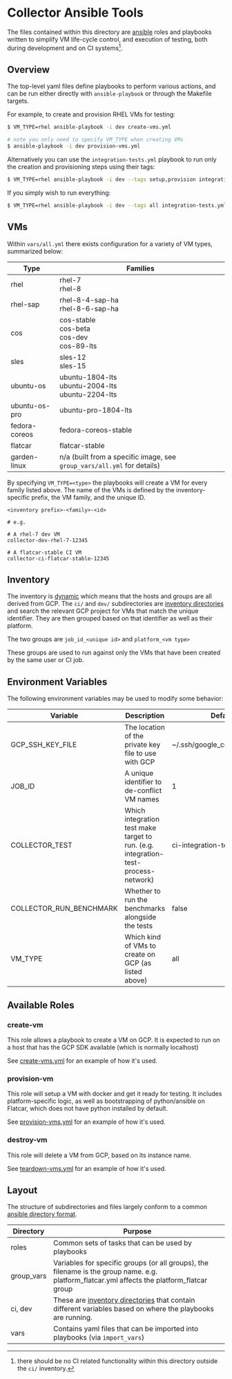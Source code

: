 # Collector Ansible Tools

The files contained within this directory are [ansible](https://www.ansible.com/resources/get-started)
roles and playbooks written to simplify VM life-cycle control, and execution of testing, both
during development and on CI systems[^1].

## Overview

The top-level yaml files define playbooks to perform various actions, and can 
be run either directly with `ansible-playbook` or through the Makefile targets.

For example, to create and provision RHEL VMs for testing:

```bash
$ VM_TYPE=rhel ansible-playbook -i dev create-vms.yml

# note you only need to specify VM_TYPE when creating VMs
$ ansible-playbook -i dev provision-vms.yml
```

Alternatively you can use the `integration-tests.yml` playbook to run only 
the creation and provisioning steps using their tags:

```bash
$ VM_TYPE=rhel ansible-playbook -i dev --tags setup,provision integration-tests.yml
```

If you simply wish to run everything:

```bash
$ VM_TYPE=rhel ansible-playbook -i dev --tags all integration-tests.yml
```

## VMs

Within `vars/all.yml` there exists configuration for a variety of VM types,
summarized below:

| Type          | Families       |
| ------------- | -------------- |
| rhel          | rhel-7 <br> rhel-8 | 
| rhel-sap      | rhel-8-4-sap-ha <br> rhel-8-6-sap-ha |
| cos           | cos-stable <br> cos-beta <br> cos-dev <br> cos-89-lts |
| sles          | sles-12 <br> sles-15 |
| ubuntu-os     | ubuntu-1804-lts <br> ubuntu-2004-lts <br> ubuntu-2204-lts |
| ubuntu-os-pro | ubuntu-pro-1804-lts |
| fedora-coreos | fedora-coreos-stable |
| flatcar       | flatcar-stable |
| garden-linux  | n/a (built from a specific image, see `group_vars/all.yml` for details) |

By specifying `VM_TYPE=<type>` the playbooks will create a VM for every family
listed above. The name of the VMs is defined by the inventory-specific prefix,
the VM family, and the unique ID.

```
<inventory prefix>-<family>-<id>

# e.g.

# A rhel-7 dev VM
collector-dev-rhel-7-12345

# A flatcar-stable CI VM
collector-ci-flatcar-stable-12345
```

## Inventory

The inventory is [dynamic](https://docs.ansible.com/ansible/latest/user_guide/intro_dynamic_inventory.html)
which means that the hosts and groups are all derived from GCP. The `ci/` and `dev/`
subdirectories are [inventory directories](https://docs.ansible.com/ansible/latest/user_guide/intro_dynamic_inventory.html#using-inventory-directories-and-multiple-inventory-sources)
and search the relevant GCP project for VMs that match the unique identifier. They are then grouped
based on that identifier as well as their platform.

The two groups are `job_id_<unique id>` and `platform_<vm type>` 

These groups are used to run against only the VMs that have been created by the
same user or CI job.

## Environment Variables

The following environment variables may be used to modify some behavior:

| Variable | Description | Default |
| -------- | ----------- | ------- |
| GCP_SSH_KEY_FILE | The location of the private key file to use with GCP | ~/.ssh/google_compute_engine |
| JOB_ID | A unique identifier to de-conflict VM names | 1 |
| COLLECTOR_TEST | Which integration test make target to run. (e.g. integration-test-process-network) | ci-integration-tests |
| COLLECTOR_RUN_BENCHMARK | Whether to run the benchmarks alongside the tests | false |
| VM_TYPE | Which kind of VMs to create on GCP (as listed above) | all |

## Available Roles

### create-vm

This role allows a playbook to create a VM on GCP. It is expected to run on 
a host that has the GCP SDK available (which is normally localhost)

See [create-vms.yml](./create-vms.yml) for an example of how it's used.

### provision-vm

This role will setup a VM with docker and get it ready for testing. It includes
platform-specific logic, as well as bootstrapping of python/ansible on Flatcar, which
does not have python installed by default.

See [provision-vms.yml](./provision-vms.yml) for an example of how it's used.

### destroy-vm

This role will delete a VM from GCP, based on its instance name.

See [teardown-vms.yml](./teardown-vms.yml) for an example of how it's used.

## Layout

The structure of subdirectories and files largely conform to a common [ansible
directory format](https://docs.ansible.com/ansible/2.8/user_guide/playbooks_best_practices.html#content-organization).

| Directory  | Purpose                                            |
| ---------  | -------------------------------------------------- |
| roles      | Common sets of tasks that can be used by playbooks |
| group_vars | Variables for specific groups (or all groups), the filename is the group name. e.g. platform_flatcar.yml affects the platform_flatcar group |
| ci, dev    | These are [inventory directories](https://docs.ansible.com/ansible/latest/user_guide/intro_dynamic_inventory.html#using-inventory-directories-and-multiple-inventory-sources) that contain different variables based on where the playbooks are running. |
| vars       | Contains yaml files that can be imported into playbooks (via `import_vars`) |


[^1]: there should be no CI related functionality within this directory
      outside the `ci/` inventory.
